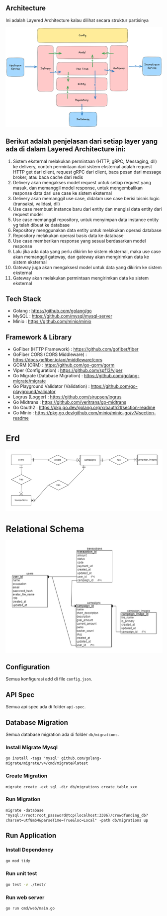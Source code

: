 ## Architecture 

Ini adalah Layered Architecture kalau dilihat secara struktur partisinya

![Layered Architecture](architecture.png)

## Berikut adalah penjelasan dari setiap layer yang ada di dalam Layered Architecture ini:

1. Sistem eksternal melakukan permintaan (HTTP, gRPC, Messaging, dll) ke delivery, contoh permintaan dari sistem eksternal adalah request HTTP get dari client, request gRPC dari client, baca pesan dari message broker, atau baca cache dari redis
2. Delivery akan mengakses model request untuk setiap request yang masuk, dan memanggil model response, untuk mengembalikan response data dari use case ke sistem eksternal
3. Delivery akan memanggil use case, didalam use case berisi bisnis logic (transaksi, validasi, dll) 
4. Use case membuat instance baru dari entity dan mengisi data entity dari request model
5. Use case memanggil repository, untuk menyimpan data instance entity yg telah dibuat ke database
6. Repository menggunakan data entity untuk melakukan operasi database
7. Repository melakukan operasi basis data ke database
8. Use case memberikan response yang sesuai berdasarkan model response
9. Lalu jika ada data yang perlu dikirim ke sistem eksternal, maka use case akan memanggil gateway, dan gateway akan mengirimkan data ke sistem eksternal
10. Gateway juga akan mengaksesl model untuk data yang dikirim ke sistem eksternal
11. Gateway akan melakukan permintaan mengirimkan data ke sistem eksternal

## Tech Stack

- Golang : https://github.com/golang/go
- MySQL : https://github.com/mysql/mysql-server
- Minio : https://github.com/minio/minio

## Framework & Library

- GoFiber (HTTP Framework) : https://github.com/gofiber/fiber
- GoFiber CORS (CORS Middleware) : https://docs.gofiber.io/api/middleware/cors
- GORM (ORM) : https://github.com/go-gorm/gorm
- Viper (Configuration) : https://github.com/spf13/viper
- Go Migrate (Database Migration) : https://github.com/golang-migrate/migrate
- Go Playground Validator (Validation) : https://github.com/go-playground/validator
- Logrus (Logger) : https://github.com/sirupsen/logrus
- Go Midtrans : https://github.com/veritrans/go-midtrans
- Go Oauth2 : https://pkg.go.dev/golang.org/x/oauth2#section-readme
- Go Minio : https://pkg.go.dev/github.com/minio/minio-go/v7#section-readme

# Erd

![Erd](erd.png)

# Relational Schema

![Relational Schema](relational_schema.png)

## Configuration

Semua konfigurasi add di file `config.json`.

## API Spec

Semua api spec ada di folder `api-spec`.

## Database Migration

Semua database migration ada di folder `db/migrations`.

### Install Migrate Mysql
```shell
go install -tags 'mysql' github.com/golang-migrate/migrate/v4/cmd/migrate@latest
```

### Create Migration

```shell
migrate create -ext sql -dir db/migrations create_table_xxx
```

### Run Migration

```shell
migrate -database "mysql://root:root_password@tcp(localhost:3306)/crowdfunding_db?charset=utf8mb4&parseTime=True&loc=Local" -path db/migrations up
```

## Run Application

### Install Dependency

```bash
go mod tidy
```

### Run unit test

```bash
go test -v ./test/
```

### Run web server

```bash
go run cmd/web/main.go
```
